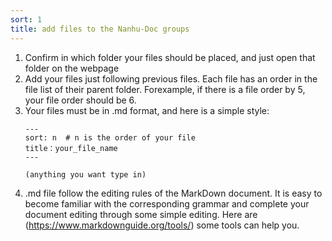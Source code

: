 ```yaml
---
sort: 1
title: add files to the Nanhu-Doc groups
---
```


1. Confirm in which folder your files should be placed, and just open that folder on the webpage
2. Add your files just following previous files. Each file has an order in the file list of their parent folder.
  Forexample, if there is a file order by 5, your file order should be 6.
3. Your files must be in .md format, and here is a simple style:
   ```tip
   ---
   sort: n  # n is the order of your file
   title：your_file_name 
   ---
   
   (anything you want type in)
   ```
4. .md file follow the editing rules of the MarkDown document. It is easy to become familiar with the corresponding grammar and complete your document editing through some simple editing. Here are (https://www.markdownguide.org/tools/) some tools can help you. 

   
   
   
